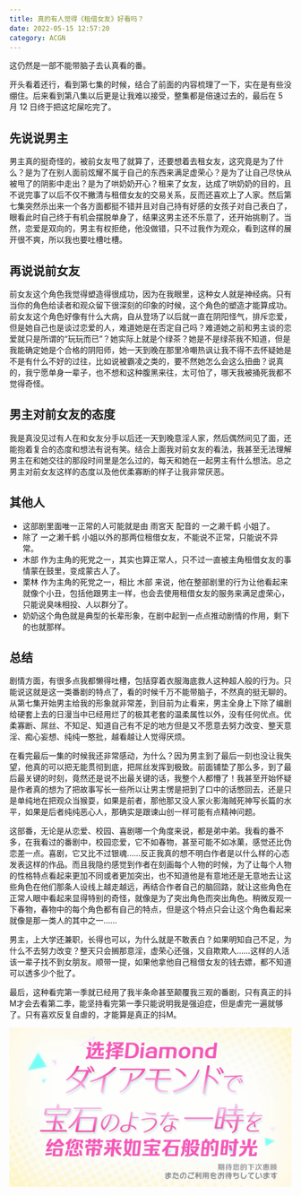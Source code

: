 ```yaml
---
title: 真的有人觉得《租借女友》好看吗？
date: 2022-05-15 12:57:20
category: ACGN
---
```

这仍然是一部不能带脑子去认真看的番。

<!-- more -->

开头看着还行，看到第七集的时候，结合了前面的内容梳理了一下，实在是有些没绷住。后来看到第八集以后更是让我难以接受，整集都是倍速过去的，最后在 5 月 12 日终于把这坨屎吃完了。

## 先说说男主

男主真的挺奇怪的，被前女友甩了就算了，还要想着去租女友，这究竟是为了什么？是为了在别人面前炫耀不属于自己的东西来满足虚荣心？是为了让自己尽快从被甩了的阴影中走出？是为了哄奶奶开心？租来了女友，达成了哄奶奶的目的，且不说完事了以后不仅不撇清与租借女友的交易关系，反而还喜欢上了人家。然后第七集突然杀出来一个各方面都挺不错并且对自己持有好感的女孩子对自己表白了，眼看此时自己终于有机会摆脱单身了，结果这男主还不乐意了，还开始挑剔了。当然，恋爱是双向的，男主有权拒绝，他没做错，只不过我作为观众，看到这样的展开很不爽，所以我也要吐槽吐槽。

## 再说说前女友

前女友这个角色我觉得塑造得很成功，因为在我眼里，这种女人就是神经病。只有当你的角色给读者和观众留下很深刻的印象的时候，这个角色的塑造才能算成功。前女友这个角色好像有什么大病，自从登场了以后就一直在阴阳怪气，排斥恋爱，但是她自己也是谈过恋爱的人，难道她是在否定自己吗？难道她之前和男主谈的恋爱就只是所谓的“玩玩而已”？她实际上就是个绿茶？她是不是绿茶我不知道，但是我能确定她是个合格的阴阳师，她一天到晚在那里冷嘲热讽让我不得不去怀疑她是不是有什么不好的过往，比如说被霸凌之类的，要不然她怎么会这么扭曲？说真的，我宁愿单身一辈子，也不想和这种腹黑来往，太可怕了，哪天我被捅死我都不觉得奇怪。

## 男主对前女友的态度

我是真没见过有人在和女友分手以后还一天到晚意淫人家，然后偶然间见了面，还能抱着复合的态度和想法有说有笑。结合上面我对前女友的看法，我甚至无法理解男主在和她交往的那段时间里是怎么过的，每天和她在一起男主有什么想法。总之男主对前女友这样的态度以及他优柔寡断的样子让我非常厌恶。

## 其他人

- 这部剧里面唯一正常的人可能就是由 雨宮天 配音的 一之濑千鹤 小姐了。
- 除了 一之濑千鹤 小姐以外的那两位租借女友，不能说不正常，只能说不异常。
- 木部 作为主角的死党之一，其实也算正常人，只不过一直被主角租借女友的事情蒙在鼓里，变成蒙古人了。
- 栗林 作为主角的死党之一，相比 木部 来说，他在整部剧里的行为让他看起来就像个小丑，包括他跟男主一样，也会去使用租借女友的服务来满足虚荣心，只能说臭味相投、人以群分了。
- 奶奶这个角色就是典型的长辈形象，在剧中起到一点点推动剧情的作用，剩下的也就那样。

## 总结

剧情方面，有很多点我都懒得吐槽，包括穿着衣服海底救人这种超人般的行为。只能说这就是这一类番剧的特点了，看的时候千万不能带脑子，不然真的挺无聊的。从第七集开始男主给我的形象就非常差，到目前为止看来，男主全身上下除了编剧给硬套上去的日漫当中已经用烂了的极其老套的温柔属性以外，没有任何优点。优柔寡断、屌丝、不知足、知道自己有不足的地方但是又不愿意去努力改变、整天意淫、痴心妄想、纯纯一憨批，越看越让人觉得厌烦。

在看完最后一集的时候我还非常感动，为什么？因为男主到了最后一刻也没让我失望，他真的可以把无能贯彻到底，把屌丝发挥到极致。前面铺垫了那么多，到了最后最关键的时刻，竟然还是说不出最关键的话，我整个人都懵了！我甚至开始怀疑是作者真的想为了把故事写长一些所以让男主愣是把到了口中的话憋回去，还是只是单纯地在把观众当猴耍，如果是前者，那他那又没人家火影海贼死神写长篇的水平，如果是后者纯纯恶心人，那确实是跟谏山创一样可能有点精神问题。

这部番，无论是从恋爱、校园、喜剧哪一个角度来说，都是弟中弟。我看的番不多，在我看过的番剧中，校园恋爱，它不如春物，甚至可能不如冰菓，感觉还比伪恋差一点。喜剧，它又比不过银魂……反正我真的想不明白作者是以什么样的心态发表这样的作品。而且我隐约感觉到作者在刻画每个人物的时候，为了让每个人物的性格特点看起来更加不同或者更加突出，也不知道他是有意地还是无意地去让这些角色在他们那条人设线上越走越远，再结合作者自己的脑回路，就让这些角色在正常人眼中看起来显得特别的奇怪，就像是为了突出角色而突出角色。稍微反观一下春物，春物中的每个角色都有自己的特点，但是这个特点只会让这个角色看起来就像是那一类人的其中之一……

男主，上大学还兼职，长得也可以，为什么就是不敢表白？如果明知自己不足，为什么不去努力改变？整天只会搁那意淫，虚荣心还强，又自欺欺人……这样的人活该一辈子找不到女朋友。顺带一提，如果他拿他自己租借女友的钱去嫖，都不知道可以透多少个批了。

最后，这种看完第一季就已经用了我半条命甚至颠覆我三观的番剧，只有真正的抖M才会去看第二季，能坚持看完第一季只能说明我是强迫症，但是虐完一遍就够了。只有喜欢反复自虐的，才能算是真正的抖M。

![有租借女友这个钱我拿来干什么不好？](/images/ACGN/KanojoOkarishimasu12.jpg)

